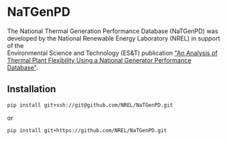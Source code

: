 # NaTGenPD

The National Thermal Generation Performance Database (NaTGenPD) was developed by the National Renewable Energy Laboratory (NREL) in support of the  
Environmental Science and Technology (ES&T) publication ["An Analysis of Thermal Plant Flexibility Using a National Generator Performance Database"](https://pubs.acs.org/doi/abs/10.1021/acs.est.9b04522).

## Installation

```
pip install git+ssh://git@github.com/NREL/NaTGenPD.git
```
or
```
pip install git+https://github.com/NREL/NaTGenPD.git
```
